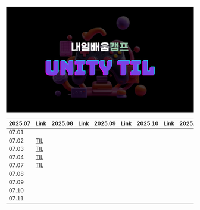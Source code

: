 ![thumbnail](./.resources/thumbnail.png)

|2025.07|Link|2025.08|Link|2025.09|Link|2025.10|Link|2025.11|Link|
|---|---|---|---|---|---|---|---|---|---|
|07.01|  |  |  |  |  |  |  |  |  |
|07.02|[TIL](Documents/2025_07_02_TIL.md)|  |  |  |  |  |  |  |  |
|07.03|[TIL](Documents/2025_07_03_TIL.md)|  |  |  |  |  |  |  |  |
|07.04|[TIL](Documents/2025_07_04_TIL.md)|  |  |  |  |  |  |  |  |
|07.07|[TIL](Documents/2025_07_07_TIL.md)|  |  |  |  |  |  |  |  |
|07.08||  |  |  |  |  |  |  |  |
|07.09||  |  |  |  |  |  |  |  |
|07.10||  |  |  |  |  |  |  |  |
|07.11||  |  |  |  |  |  |  |  |
